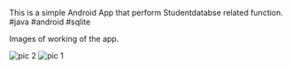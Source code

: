 This is a simple Android App that perform Studentdatabse related function.
#java #android #sqlite


Images of working of the app.


![pic 2](https://user-images.githubusercontent.com/76896114/177920879-8e612273-e937-448f-9e5e-092b463967ad.jpeg)
![pic 1](https://user-images.githubusercontent.com/76896114/177921018-9d78816e-94bd-4320-a224-3dba51143fed.jpeg)
